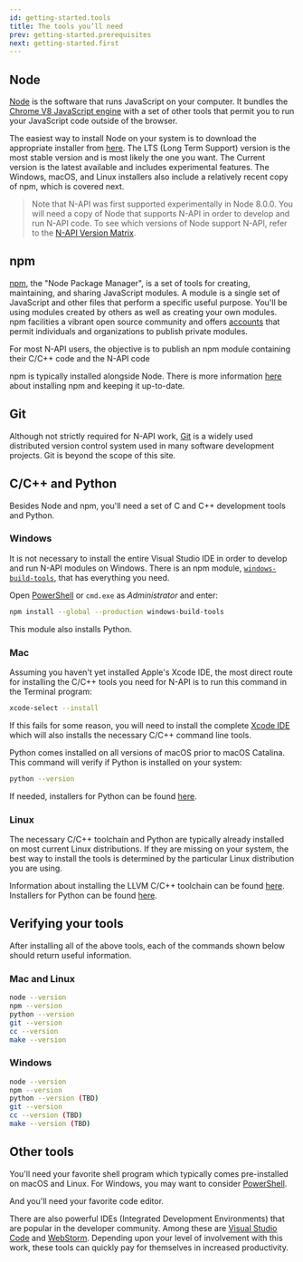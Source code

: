 ```yaml
---
id: getting-started.tools
title: The tools you’ll need
prev: getting-started.prerequisites
next: getting-started.first
---
```


## Node

[Node](https://nodejs.org/en/about/) is the software that runs JavaScript on your computer. It bundles the [Chrome V8 JavaScript engine](https://developers.google.com/v8/) with a set of other tools that permit you to run your JavaScript code outside of the browser. 

The easiest way to install Node on your system is to download the appropriate installer from [here](https://nodejs.org/en/). The LTS (Long Term Support) version is the most stable version and is most likely the one you want. The Current version is the latest available and includes experimental features. The Windows, macOS, and Linux installers also include a relatively recent copy of npm, which is covered next. 

> Note that N-API was first supported experimentally in Node 8.0.0. You will need a copy of Node that supports N-API in order to develop and run N-API code. To see which versions of Node support N-API, refer to the [N-API Version Matrix](https://nodejs.org/api/n-api.html#n_api_n_api_version_matrix).

## npm

[npm](https://www.npmjs.com), the "Node Package Manager", is a set of tools for creating, maintaining, and sharing JavaScript modules. A module is a single set of JavaScript and other files that perform a specific useful purpose. You'll be using modules created by others as well as creating your own modules. npm facilities a vibrant open source community and offers [accounts](https://www.npmjs.com/pricing) that permit individuals and organizations to publish private modules. 

For most N-API users, the objective is to publish an npm module containing their C/C++ code and the N-API code

npm is typically installed alongside Node. There is more information [here](https://www.npmjs.com/get-npm) about installing npm and keeping it up-to-date.

## Git

Although not strictly required for N-API work, [Git](https://git-scm.com) is a widely used distributed version control system used in many software development projects. Git is beyond the scope of this site. 

## C/C++ and Python

Besides Node and npm, you'll need a set of C and C++ development tools and Python.

### Windows

It is not necessary to install the entire Visual Studio IDE in order to develop and run N-API modules on Windows. There is an npm module, [`windows-build-tools`](https://www.npmjs.com/package/windows-build-tools), that has everything you need.

Open  [PowerShell](https://docs.microsoft.com/en-us/powershell/scripting/getting-started/getting-started-with-windows-powershell?view=powershell-6) or `cmd.exe` as *Administrator* and enter:

```bash
npm install --global --production windows-build-tools
```

This module also installs Python. 

### Mac

Assuming you haven't yet installed Apple's Xcode IDE, the most direct route for installing the C/C++ tools you need for N-API is to run this command in the Terminal program:

```bash
xcode-select --install 
```

If this fails for some reason, you will need to install the complete [Xcode IDE](https://developer.apple.com/xcode/ide/) which will also installs the necessary C/C++ command line tools. 

Python comes installed on all versions of macOS prior to macOS Catalina. This command will verify if Python is installed on your system:

```bash
python --version
```

If needed, installers for Python can be found [here](https://www.python.org/downloads/).

### Linux

The necessary C/C++ toolchain and Python are typically already installed on most current Linux distributions. If they are missing on your system, the best way to install the tools is determined by the particular Linux distribution you are using. 

Information about installing the LLVM C/C++ toolchain can be found [here](https://llvm.org). Installers for Python can be found [here](https://www.python.org/downloads/).

## Verifying your tools

After installing all of the above tools, each of the commands shown below should return useful information.

### Mac and Linux

```bash
node --version
npm --version
python --version
git --version
cc --version
make --version
```

### Windows

```bash
node --version
npm --version
python --version (TBD)
git --version
cc --version (TBD)
make --version (TBD)
```

## Other tools

You'll need your favorite shell program which typically comes pre-installed on macOS and Linux. For Windows, you may want to consider [PowerShell](https://docs.microsoft.com/en-us/powershell/scripting/getting-started/getting-started-with-windows-powershell?view=powershell-6).

And you'll need your favorite code editor. 

There are also powerful IDEs (Integrated Development Environments) that are popular in the developer community. Among these are [Visual Studio Code](https://code.visualstudio.com) and [WebStorm](https://www.jetbrains.com/webstorm/). Depending upon your level of involvement with this work, these tools can quickly pay for themselves in increased productivity. 